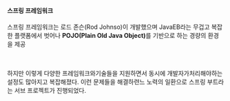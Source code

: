 #### 스프링 프레임워크
스프링 프레임워크는 로드 존슨(Rod Johnso)이 개발했으며 JavaEB라는 무겁고 복잡한 플랫폼에서 벗어나 <b>POJO(Plain Old Java Object)</b>를 기반으로 하는 경량의 환경을 제공

<br>
<br>
하지만 이렇게 다양한 프레임워크와기술들을 지원하면서 동시에 개발자가처리해야하는 설정도 많아지고 복잡해졌다. 이런 문제들을 해결하련느 노력의 일환으로 스프링 부트라는 서브 프로젝트가 진행되었다.

